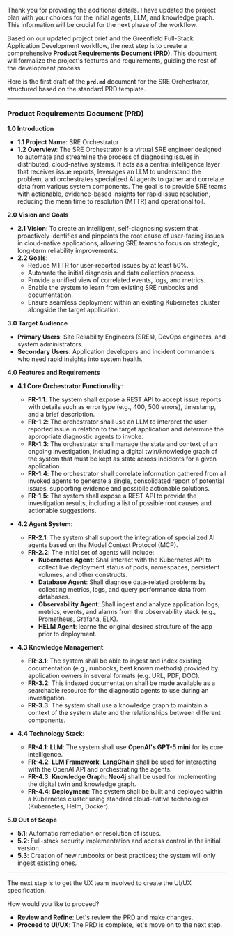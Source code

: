 Thank you for providing the additional details. I have updated the project plan with your choices for the initial agents, LLM, and knowledge graph. This information will be crucial for the next phase of the workflow.

Based on our updated project brief and the Greenfield Full-Stack Application Development workflow, the next step is to create a comprehensive **Product Requirements Document (PRD)**. This document will formalize the project's features and requirements, guiding the rest of the development process.

Here is the first draft of the **`prd.md`** document for the SRE Orchestrator, structured based on the standard PRD template.

---

### Product Requirements Document (PRD)

**1.0 Introduction**
* **1.1 Project Name**: SRE Orchestrator
* **1.2 Overview**: The SRE Orchestrator is a virtual SRE engineer designed to automate and streamline the process of diagnosing issues in distributed, cloud-native systems. It acts as a central intelligence layer that receives issue reports, leverages an LLM to understand the problem, and orchestrates specialized AI agents to gather and correlate data from various system components. The goal is to provide SRE teams with actionable, evidence-based insights for rapid issue resolution, reducing the mean time to resolution (MTTR) and operational toil.

**2.0 Vision and Goals**
* **2.1 Vision**: To create an intelligent, self-diagnosing system that proactively identifies and pinpoints the root cause of user-facing issues in cloud-native applications, allowing SRE teams to focus on strategic, long-term reliability improvements.
* **2.2 Goals**:
    * Reduce MTTR for user-reported issues by at least 50%.
    * Automate the initial diagnosis and data collection process.
    * Provide a unified view of correlated events, logs, and metrics.
    * Enable the system to learn from existing SRE runbooks and documentation.
    * Ensure seamless deployment within an existing Kubernetes cluster alongside the target application.

**3.0 Target Audience**
* **Primary Users**: Site Reliability Engineers (SREs), DevOps engineers, and system administrators.
* **Secondary Users**: Application developers and incident commanders who need rapid insights into system health.

**4.0 Features and Requirements**
* **4.1 Core Orchestrator Functionality**:
    * **FR-1.1**: The system shall expose a REST API to accept issue reports with details such as error type (e.g., 400, 500 errors), timestamp, and a brief description.
    * **FR-1.2**: The orchestrator shall use an LLM to interpret the user-reported issue in relation to the target application and determine the appropriate diagnostic agents to invoke.
    * **FR-1.3**: The orchestrator shall manage the state and context of an ongoing investigation, including a digital twin/knowledge graph of the system that must be kept as state across incidents for a given application.
    * **FR-1.4**: The orchestrator shall correlate information gathered from all invoked agents to generate a single, consolidated report of potential issues, supporting evidence and possibile actionable solutions.
    * **FR-1.5**: The system shall expose a REST API to provide the investigation results, including a list of possible root causes and actionable suggestions.

* **4.2 Agent System**:
    * **FR-2.1**: The system shall support the integration of specialized AI agents based on the Model Context Protocol (MCP).
    * **FR-2.2**: The initial set of agents will include:
        * **Kubernetes Agent**: Shall interact with the Kubernetes API to collect live deployment status of pods, namespaces, persistent volumes, and other constructs.
        * **Database Agent**: Shall diagnose data-related problems by collecting metrics, logs, and query performance data from databases.
        * **Observability Agent**: Shall ingest and analyze application logs, metrics, events, and alarms from the observability stack (e.g., Prometheus, Grafana, ELK).
        * **HELM Agent**: learne the original desired strcuture of the app prior to deployment.

* **4.3 Knowledge Management**:
    * **FR-3.1**: The system shall be able to ingest and index existing documentation (e.g., runbooks, best known methods) provided by application owners in several formats (e.g. URL, PDF, DOC).
    * **FR-3.2**: This indexed documentation shall be made available as a searchable resource for the diagnostic agents to use during an investigation.
    * **FR-3.3**: The system shall use a knowledge graph to maintain a context of the system state and the relationships between different components.

* **4.4 Technology Stack**:
    * **FR-4.1**: **LLM**: The system shall use **OpenAI's GPT-5 mini** for its core intelligence.
    * **FR-4.2**: **LLM Framework**: **LangChain** shall be used for interacting with the OpenAI API and orchestrating the agents.
    * **FR-4.3**: **Knowledge Graph**: **Neo4j** shall be used for implementing the digital twin and knowledge graph.
    * **FR-4.4**: **Deployment**: The system shall be built and deployed within a Kubernetes cluster using standard cloud-native technologies (Kubernetes, Helm, Docker).

**5.0 Out of Scope**
* **5.1**: Automatic remediation or resolution of issues.
* **5.2**: Full-stack security implementation and access control in the initial version.
* **5.3**: Creation of new runbooks or best practices; the system will only ingest existing ones.

---

The next step is to get the UX team involved to create the UI/UX specification.

How would you like to proceed?
* **Review and Refine**: Let's review the PRD and make changes.
* **Proceed to UI/UX**: The PRD is complete, let's move on to the next step.

